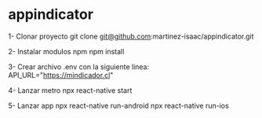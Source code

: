 # appindicator

1- Clonar proyecto
git clone git@github.com:martinez-isaac/appindicator.git

2- Instalar modulos npm
npm install

3- Crear archivo .env con la siguiente linea:
API_URL="https://mindicador.cl"

4- Lanzar metro
npx react-native start

5- Lanzar app
npx react-native run-android
npx react-native run-ios
